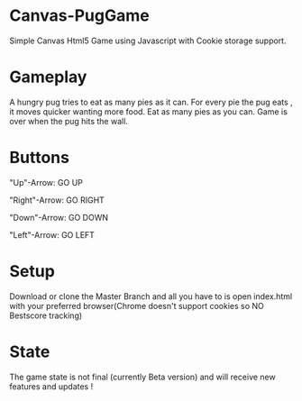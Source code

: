 # Canvas-PugGame
Simple Canvas Html5 Game using Javascript with Cookie storage support.

# Gameplay
A hungry pug tries to eat as many pies as it can. For every pie the pug eats , it moves quicker wanting more food. Eat as many pies as you can. Game is over when the pug hits the wall.

# Buttons
"Up"-Arrow: GO UP

"Right"-Arrow: GO RIGHT

"Down"-Arrow: GO DOWN

"Left"-Arrow: GO LEFT

# Setup
Download or clone the Master Branch and all you have to is open index.html with your preferred browser(Chrome doesn't support cookies so NO Bestscore tracking)

# State
The game state is not final (currently Beta version) and will receive new features and updates !
